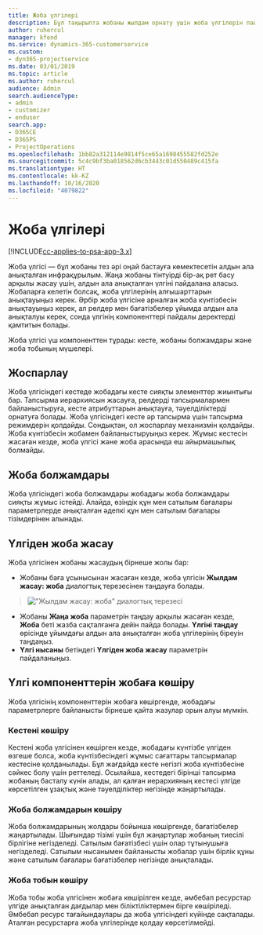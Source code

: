 ```yaml
---
title: Жоба үлгілері
description: Бұл тақырыпта жобаны жылдам орнату үшін жоба үлгілерін пайдалану жолы туралы ақпарат берілген.
author: ruhercul
manager: kfend
ms.service: dynamics-365-customerservice
ms.custom:
- dyn365-projectservice
ms.date: 03/01/2019
ms.topic: article
ms.author: ruhercul
audience: Admin
search.audienceType:
- admin
- customizer
- enduser
search.app:
- D365CE
- D365PS
- ProjectOperations
ms.openlocfilehash: 1bb82a312114e9814f5ce65a1698455582fd252e
ms.sourcegitcommit: 5c4c9bf3ba018562d6cb3443c01d550489c415fa
ms.translationtype: HT
ms.contentlocale: kk-KZ
ms.lasthandoff: 10/16/2020
ms.locfileid: "4079822"
---
```

# <a name="project-templates"></a>Жоба үлгілері 

[!INCLUDE[cc-applies-to-psa-app-3.x](../includes/cc-applies-to-psa-app-3x.md)]

Жоба үлгісі — бұл жобаны тез әрі оңай бастауға көмектесетін алдын ала анықталған инфрақұрылым. Жаңа жобаны тінтуірді бір-ақ рет басу арқылы жасау үшін, алдын ала анықталған үлгіні пайдалана аласыз. Жобаларға келетін болсақ, жоба үлгілерінің алғышарттарын анықтауыңыз керек. Әрбір жоба үлгісіне арналған жоба күнтізбесін анықтауыңыз керек, ал рөлдер мен бағатізбелер ұйымда алдын ала анықталуы керек, сонда үлгінің компоненттері пайдалы деректерді қамтитын болады.

Жоба үлгісі үш компоненттен тұрады: кесте, жобаны болжамдары және жоба тобының мүшелері.

## <a name="schedule"></a>Жоспарлау

Жоба үлгісіндегі кестеде жобадағы кесте сияқты элементтер жиынтығы бар. Тапсырма иерархиясын жасауға, рөлдерді тапсырмалармен байланыстыруға, кесте атрибуттарын анықтауға, тәуелділіктерді орнатуға болады. Жоба үлгісіндегі кесте әр тапсырма үшін тапсырма режимдерін қолдайды. Сондықтан, ол жоспарлау механизмін қолдайды. Жоба күнтізбесін жобамен байланыстыруыңыз керек. Жұмыс кестесін жасаған кезде, жоба үлгісі және жоба арасында еш айырмашылық болмайды.

## <a name="project-estimates"></a>Жоба болжамдары

Жоба үлгісіндегі жоба болжамдары жобадағы жоба болжамдары сияқты жұмыс істейді. Алайда, өзіндік құн мен сатылым бағалары параметрлерде анықталған әдепкі құн мен сатылым бағалары тізімдерінен алынады.

## <a name="creating-a-project-from-a-template"></a>Үлгіден жоба жасау
 
Жоба үлгісінен жобаны жасаудың бірнеше жолы бар:

- Жобаны баға ұсынысынан жасаған кезде, жоба үлгісін **Жылдам жасау: жоба** диалогтық терезесінен таңдауға болады.

> !["Жылдам жасау: жоба" диалогтық терезесі](media/project-11.png)

- Жобаны **Жаңа жоба** параметрін таңдау арқылы жасаған кезде, **Жоба** беті жазба сақталғанға дейін пайда болады. **Үлгіні таңдау** өрісінде ұйымдағы алдын ала анықталған жоба үлгілерінің біреуін таңдаңыз.
- **Үлгі нысаны** бетіндегі **Үлгіден жоба жасау** параметрін пайдаланыңыз.

## <a name="copying-components-of-template-to-project"></a>Үлгі компоненттерін жобаға көшіру

Жоба үлгісінің компоненттерін жобаға көшіргенде, жобадағы параметрлерге байланысты бірнеше қайта жазулар орын алуы мүмкін.

### <a name="copying-the-schedule"></a>Кестені көшіру

Кестені жоба үлгісінен көшірген кезде, жобадағы күнтізбе үлгіден өзгеше болса, жоба күнтізбесіндегі жұмыс сағаттары тапсырмалар кестесіне қолданылады. Бұл жағдайда кесте негізгі жоба күнтізбесіне сәйкес болу үшін реттеледі. Осылайша, кестедегі бірінші тапсырма жобаның басталу күнін алады, ал қалған иерархияның кестесі үлгіде көрсетілген ұзақтық және тәуелділіктер негізінде жаңартылады. 

### <a name="copying-project-estimates"></a>Жоба болжамдарын көшіру 

Жоба болжамдарының жолдары бойынша көшіргенде, бағатізбелер жаңартылады. Шығындар тізімі үшін бұл жаңартулар жобаның тиесілі бірлігіне негізделеді. Сатылым бағатізбесі үшін олар тұтынушыға негізделеді. Сатылым нысанымен байланысты жобалар үшін бірлік құны және сатылым бағалары бағатізбелер негізінде анықталады.

### <a name="copying-a-project-team"></a>Жоба тобын көшіру

Жоба тобы жоба үлгісінен жобаға көшірілген кезде, әмбебап ресурстар үлгіде анықталған дағдылар мен біліктіліктермен бірге көшіріледі. Әмбебап ресурс тағайындаулары да жоба үлгісіндегі күйінде сақталады. Аталған ресурстарға жоба үлгілерінде қолдау көрсетілмейді.
